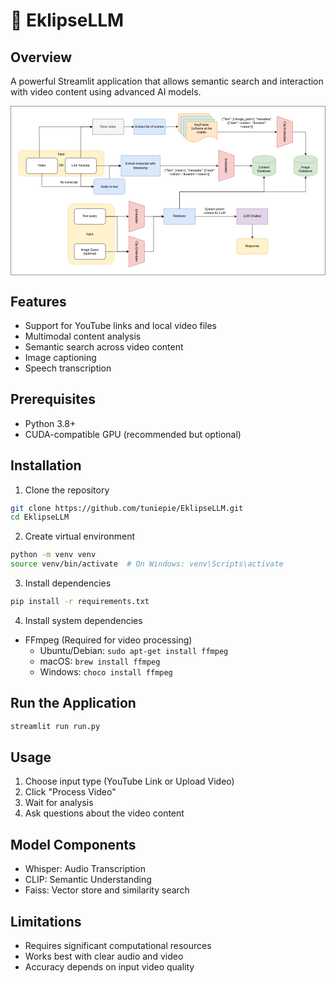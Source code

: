 # 🎥 EklipseLLM

## Overview
A powerful Streamlit application that allows semantic search and interaction with video content using advanced AI models.

<svg xmlns="http://www.w3.org/2000/svg" xmlns:xlink="http://www.w3.org/1999/xlink" version="1.1" width="1212px" viewBox="-0.5 -0.5 1212 652" content="&lt;mxfile host=&quot;Electron&quot; agent=&quot;Mozilla/5.0 (Windows NT 10.0; Win64; x64) AppleWebKit/537.36 (KHTML, like Gecko) draw.io/25.0.2 Chrome/128.0.6613.186 Electron/32.2.5 Safari/537.36&quot; version=&quot;25.0.2&quot;&gt;&#10;  &lt;diagram name=&quot;Page-1&quot; id=&quot;sJGZfz5PvlMLc6OTR5Db&quot;&gt;&#10;    &lt;mxGraphModel dx=&quot;2600&quot; dy=&quot;1035&quot; grid=&quot;1&quot; gridSize=&quot;10&quot; guides=&quot;1&quot; tooltips=&quot;1&quot; connect=&quot;1&quot; arrows=&quot;1&quot; fold=&quot;1&quot; page=&quot;1&quot; pageScale=&quot;1&quot; pageWidth=&quot;850&quot; pageHeight=&quot;1100&quot; math=&quot;0&quot; shadow=&quot;0&quot;&gt;&#10;      &lt;root&gt;&#10;        &lt;mxCell id=&quot;0&quot; /&gt;&#10;        &lt;mxCell id=&quot;1&quot; parent=&quot;0&quot; /&gt;&#10;        &lt;mxCell id=&quot;tZOExbTdbxJUncjFtStr-73&quot; value=&quot;&quot; style=&quot;rounded=0;whiteSpace=wrap;html=1;&quot; vertex=&quot;1&quot; parent=&quot;1&quot;&gt;&#10;          &lt;mxGeometry x=&quot;-100&quot; y=&quot;70&quot; width=&quot;1210&quot; height=&quot;650&quot; as=&quot;geometry&quot; /&gt;&#10;        &lt;/mxCell&gt;&#10;        &lt;mxCell id=&quot;tZOExbTdbxJUncjFtStr-66&quot; value=&quot;&quot; style=&quot;rounded=1;whiteSpace=wrap;html=1;dashed=1;fillColor=#fff2cc;strokeColor=#d6b656;&quot; vertex=&quot;1&quot; parent=&quot;1&quot;&gt;&#10;          &lt;mxGeometry x=&quot;120&quot; y=&quot;445&quot; width=&quot;180&quot; height=&quot;235&quot; as=&quot;geometry&quot; /&gt;&#10;        &lt;/mxCell&gt;&#10;        &lt;mxCell id=&quot;tZOExbTdbxJUncjFtStr-67&quot; value=&quot;Input&quot; style=&quot;text;html=1;align=center;verticalAlign=middle;whiteSpace=wrap;rounded=0;&quot; vertex=&quot;1&quot; parent=&quot;1&quot;&gt;&#10;          &lt;mxGeometry x=&quot;175&quot; y=&quot;547.5&quot; width=&quot;60&quot; height=&quot;30&quot; as=&quot;geometry&quot; /&gt;&#10;        &lt;/mxCell&gt;&#10;        &lt;mxCell id=&quot;tZOExbTdbxJUncjFtStr-62&quot; value=&quot;&quot; style=&quot;rounded=1;whiteSpace=wrap;html=1;dashed=1;fillColor=#fff2cc;strokeColor=#d6b656;&quot; vertex=&quot;1&quot; parent=&quot;1&quot;&gt;&#10;          &lt;mxGeometry x=&quot;-70&quot; y=&quot;240&quot; width=&quot;330&quot; height=&quot;100&quot; as=&quot;geometry&quot; /&gt;&#10;        &lt;/mxCell&gt;&#10;        &lt;mxCell id=&quot;tZOExbTdbxJUncjFtStr-4&quot; value=&quot;Link Youtube&quot; style=&quot;rounded=1;whiteSpace=wrap;html=1;&quot; vertex=&quot;1&quot; parent=&quot;1&quot;&gt;&#10;          &lt;mxGeometry x=&quot;110&quot; y=&quot;270&quot; width=&quot;120&quot; height=&quot;60&quot; as=&quot;geometry&quot; /&gt;&#10;        &lt;/mxCell&gt;&#10;        &lt;mxCell id=&quot;tZOExbTdbxJUncjFtStr-5&quot; value=&quot;Video&quot; style=&quot;rounded=1;whiteSpace=wrap;html=1;&quot; vertex=&quot;1&quot; parent=&quot;1&quot;&gt;&#10;          &lt;mxGeometry x=&quot;-40&quot; y=&quot;270&quot; width=&quot;120&quot; height=&quot;60&quot; as=&quot;geometry&quot; /&gt;&#10;        &lt;/mxCell&gt;&#10;        &lt;mxCell id=&quot;tZOExbTdbxJUncjFtStr-7&quot; value=&quot;Extract transcript with timestamp&quot; style=&quot;rounded=0;whiteSpace=wrap;html=1;fillColor=#dae8fc;strokeColor=#6c8ebf;&quot; vertex=&quot;1&quot; parent=&quot;1&quot;&gt;&#10;          &lt;mxGeometry x=&quot;325&quot; y=&quot;260&quot; width=&quot;150&quot; height=&quot;80&quot; as=&quot;geometry&quot; /&gt;&#10;        &lt;/mxCell&gt;&#10;        &lt;mxCell id=&quot;tZOExbTdbxJUncjFtStr-8&quot; value=&quot;Store video&quot; style=&quot;rounded=0;whiteSpace=wrap;html=1;fillColor=#f5f5f5;fontColor=#333333;strokeColor=#666666;&quot; vertex=&quot;1&quot; parent=&quot;1&quot;&gt;&#10;          &lt;mxGeometry x=&quot;215&quot; y=&quot;120&quot; width=&quot;120&quot; height=&quot;60&quot; as=&quot;geometry&quot; /&gt;&#10;        &lt;/mxCell&gt;&#10;        &lt;mxCell id=&quot;tZOExbTdbxJUncjFtStr-9&quot; value=&quot;Extract list of scenes&quot; style=&quot;rounded=0;whiteSpace=wrap;html=1;fillColor=#dae8fc;strokeColor=#6c8ebf;&quot; vertex=&quot;1&quot; parent=&quot;1&quot;&gt;&#10;          &lt;mxGeometry x=&quot;375&quot; y=&quot;120&quot; width=&quot;120&quot; height=&quot;60&quot; as=&quot;geometry&quot; /&gt;&#10;        &lt;/mxCell&gt;&#10;        &lt;mxCell id=&quot;tZOExbTdbxJUncjFtStr-15&quot; value=&quot;&quot; style=&quot;group&quot; vertex=&quot;1&quot; connectable=&quot;0&quot; parent=&quot;1&quot;&gt;&#10;          &lt;mxGeometry x=&quot;545&quot; y=&quot;100&quot; width=&quot;150&quot; height=&quot;110&quot; as=&quot;geometry&quot; /&gt;&#10;        &lt;/mxCell&gt;&#10;        &lt;mxCell id=&quot;tZOExbTdbxJUncjFtStr-11&quot; value=&quot;&quot; style=&quot;shape=document;whiteSpace=wrap;html=1;boundedLbl=1;fillColor=#ffe6cc;strokeColor=#d79b00;&quot; vertex=&quot;1&quot; parent=&quot;tZOExbTdbxJUncjFtStr-15&quot;&gt;&#10;          &lt;mxGeometry width=&quot;120&quot; height=&quot;80&quot; as=&quot;geometry&quot; /&gt;&#10;        &lt;/mxCell&gt;&#10;        &lt;mxCell id=&quot;tZOExbTdbxJUncjFtStr-12&quot; value=&quot;&quot; style=&quot;shape=document;whiteSpace=wrap;html=1;boundedLbl=1;fillColor=#dae8fc;strokeColor=#6c8ebf;&quot; vertex=&quot;1&quot; parent=&quot;tZOExbTdbxJUncjFtStr-15&quot;&gt;&#10;          &lt;mxGeometry x=&quot;10&quot; y=&quot;10&quot; width=&quot;120&quot; height=&quot;80&quot; as=&quot;geometry&quot; /&gt;&#10;        &lt;/mxCell&gt;&#10;        &lt;mxCell id=&quot;tZOExbTdbxJUncjFtStr-13&quot; value=&quot;&quot; style=&quot;shape=document;whiteSpace=wrap;html=1;boundedLbl=1;fillColor=#d5e8d4;strokeColor=#82b366;&quot; vertex=&quot;1&quot; parent=&quot;tZOExbTdbxJUncjFtStr-15&quot;&gt;&#10;          &lt;mxGeometry x=&quot;20&quot; y=&quot;20&quot; width=&quot;120&quot; height=&quot;80&quot; as=&quot;geometry&quot; /&gt;&#10;        &lt;/mxCell&gt;&#10;        &lt;mxCell id=&quot;tZOExbTdbxJUncjFtStr-14&quot; value=&quot;KeyFrame&amp;lt;br&amp;gt;1s/frame at the middle&quot; style=&quot;shape=document;whiteSpace=wrap;html=1;boundedLbl=1;fillColor=#ffe6cc;strokeColor=#d79b00;&quot; vertex=&quot;1&quot; parent=&quot;tZOExbTdbxJUncjFtStr-15&quot;&gt;&#10;          &lt;mxGeometry x=&quot;30&quot; y=&quot;30&quot; width=&quot;120&quot; height=&quot;80&quot; as=&quot;geometry&quot; /&gt;&#10;        &lt;/mxCell&gt;&#10;        &lt;mxCell id=&quot;tZOExbTdbxJUncjFtStr-16&quot; value=&quot;Text query&quot; style=&quot;rounded=1;whiteSpace=wrap;html=1;&quot; vertex=&quot;1&quot; parent=&quot;1&quot;&gt;&#10;          &lt;mxGeometry x=&quot;145&quot; y=&quot;465&quot; width=&quot;120&quot; height=&quot;60&quot; as=&quot;geometry&quot; /&gt;&#10;        &lt;/mxCell&gt;&#10;        &lt;mxCell id=&quot;tZOExbTdbxJUncjFtStr-17&quot; value=&quot;Image Query&amp;lt;br&amp;gt;(optional)&quot; style=&quot;rounded=1;whiteSpace=wrap;html=1;&quot; vertex=&quot;1&quot; parent=&quot;1&quot;&gt;&#10;          &lt;mxGeometry x=&quot;145&quot; y=&quot;600&quot; width=&quot;120&quot; height=&quot;60&quot; as=&quot;geometry&quot; /&gt;&#10;        &lt;/mxCell&gt;&#10;        &lt;mxCell id=&quot;tZOExbTdbxJUncjFtStr-20&quot; value=&quot;&quot; style=&quot;endArrow=classic;html=1;rounded=0;exitX=0.5;exitY=0;exitDx=0;exitDy=0;entryX=0;entryY=0.5;entryDx=0;entryDy=0;&quot; edge=&quot;1&quot; parent=&quot;1&quot; source=&quot;tZOExbTdbxJUncjFtStr-4&quot; target=&quot;tZOExbTdbxJUncjFtStr-8&quot;&gt;&#10;          &lt;mxGeometry width=&quot;50&quot; height=&quot;50&quot; relative=&quot;1&quot; as=&quot;geometry&quot;&gt;&#10;            &lt;mxPoint x=&quot;220&quot; y=&quot;170&quot; as=&quot;sourcePoint&quot; /&gt;&#10;            &lt;mxPoint x=&quot;270&quot; y=&quot;120&quot; as=&quot;targetPoint&quot; /&gt;&#10;            &lt;Array as=&quot;points&quot;&gt;&#10;              &lt;mxPoint x=&quot;170&quot; y=&quot;150&quot; /&gt;&#10;            &lt;/Array&gt;&#10;          &lt;/mxGeometry&gt;&#10;        &lt;/mxCell&gt;&#10;        &lt;mxCell id=&quot;tZOExbTdbxJUncjFtStr-21&quot; value=&quot;&quot; style=&quot;endArrow=classic;html=1;rounded=0;exitX=1;exitY=0.5;exitDx=0;exitDy=0;entryX=0;entryY=0.5;entryDx=0;entryDy=0;&quot; edge=&quot;1&quot; parent=&quot;1&quot; source=&quot;tZOExbTdbxJUncjFtStr-4&quot; target=&quot;tZOExbTdbxJUncjFtStr-7&quot;&gt;&#10;          &lt;mxGeometry width=&quot;50&quot; height=&quot;50&quot; relative=&quot;1&quot; as=&quot;geometry&quot;&gt;&#10;            &lt;mxPoint x=&quot;500&quot; y=&quot;400&quot; as=&quot;sourcePoint&quot; /&gt;&#10;            &lt;mxPoint x=&quot;550&quot; y=&quot;350&quot; as=&quot;targetPoint&quot; /&gt;&#10;          &lt;/mxGeometry&gt;&#10;        &lt;/mxCell&gt;&#10;        &lt;mxCell id=&quot;tZOExbTdbxJUncjFtStr-22&quot; value=&quot;&quot; style=&quot;endArrow=classic;html=1;rounded=0;exitX=1;exitY=0.5;exitDx=0;exitDy=0;entryX=0;entryY=0.5;entryDx=0;entryDy=0;&quot; edge=&quot;1&quot; parent=&quot;1&quot; source=&quot;tZOExbTdbxJUncjFtStr-8&quot; target=&quot;tZOExbTdbxJUncjFtStr-9&quot;&gt;&#10;          &lt;mxGeometry width=&quot;50&quot; height=&quot;50&quot; relative=&quot;1&quot; as=&quot;geometry&quot;&gt;&#10;            &lt;mxPoint x=&quot;550&quot; y=&quot;300&quot; as=&quot;sourcePoint&quot; /&gt;&#10;            &lt;mxPoint x=&quot;600&quot; y=&quot;250&quot; as=&quot;targetPoint&quot; /&gt;&#10;          &lt;/mxGeometry&gt;&#10;        &lt;/mxCell&gt;&#10;        &lt;mxCell id=&quot;tZOExbTdbxJUncjFtStr-23&quot; value=&quot;&quot; style=&quot;endArrow=classic;html=1;rounded=0;exitX=1;exitY=0.5;exitDx=0;exitDy=0;entryX=0;entryY=0.615;entryDx=0;entryDy=0;entryPerimeter=0;&quot; edge=&quot;1&quot; parent=&quot;1&quot; source=&quot;tZOExbTdbxJUncjFtStr-9&quot; target=&quot;tZOExbTdbxJUncjFtStr-11&quot;&gt;&#10;          &lt;mxGeometry width=&quot;50&quot; height=&quot;50&quot; relative=&quot;1&quot; as=&quot;geometry&quot;&gt;&#10;            &lt;mxPoint x=&quot;470&quot; y=&quot;190&quot; as=&quot;sourcePoint&quot; /&gt;&#10;            &lt;mxPoint x=&quot;560&quot; y=&quot;190&quot; as=&quot;targetPoint&quot; /&gt;&#10;          &lt;/mxGeometry&gt;&#10;        &lt;/mxCell&gt;&#10;        &lt;mxCell id=&quot;tZOExbTdbxJUncjFtStr-46&quot; value=&quot;&quot; style=&quot;edgeStyle=orthogonalEdgeStyle;rounded=0;orthogonalLoop=1;jettySize=auto;html=1;&quot; edge=&quot;1&quot; parent=&quot;1&quot; source=&quot;tZOExbTdbxJUncjFtStr-24&quot; target=&quot;tZOExbTdbxJUncjFtStr-45&quot;&gt;&#10;          &lt;mxGeometry relative=&quot;1&quot; as=&quot;geometry&quot; /&gt;&#10;        &lt;/mxCell&gt;&#10;        &lt;mxCell id=&quot;tZOExbTdbxJUncjFtStr-24&quot; value=&quot;LLM Chatbot&quot; style=&quot;rounded=0;whiteSpace=wrap;html=1;fillColor=#e1d5e7;strokeColor=#9673a6;&quot; vertex=&quot;1&quot; parent=&quot;1&quot;&gt;&#10;          &lt;mxGeometry x=&quot;770&quot; y=&quot;465&quot; width=&quot;120&quot; height=&quot;60&quot; as=&quot;geometry&quot; /&gt;&#10;        &lt;/mxCell&gt;&#10;        &lt;mxCell id=&quot;tZOExbTdbxJUncjFtStr-26&quot; value=&quot;Context&amp;lt;br&amp;gt;Database&quot; style=&quot;shape=cylinder3;whiteSpace=wrap;html=1;boundedLbl=1;backgroundOutline=1;size=15;fillColor=#d5e8d4;strokeColor=#82b366;&quot; vertex=&quot;1&quot; parent=&quot;1&quot;&gt;&#10;          &lt;mxGeometry x=&quot;830&quot; y=&quot;260&quot; width=&quot;90&quot; height=&quot;80&quot; as=&quot;geometry&quot; /&gt;&#10;        &lt;/mxCell&gt;&#10;        &lt;mxCell id=&quot;tZOExbTdbxJUncjFtStr-27&quot; value=&quot;Embedder&quot; style=&quot;shape=trapezoid;perimeter=trapezoidPerimeter;whiteSpace=wrap;html=1;fixedSize=1;rotation=90;fillColor=#f8cecc;strokeColor=#b85450;&quot; vertex=&quot;1&quot; parent=&quot;1&quot;&gt;&#10;          &lt;mxGeometry x=&quot;670&quot; y=&quot;270&quot; width=&quot;120&quot; height=&quot;60&quot; as=&quot;geometry&quot; /&gt;&#10;        &lt;/mxCell&gt;&#10;        &lt;mxCell id=&quot;tZOExbTdbxJUncjFtStr-28&quot; value=&quot;&quot; style=&quot;endArrow=classic;html=1;rounded=0;exitX=0.425;exitY=-0.027;exitDx=0;exitDy=0;exitPerimeter=0;entryX=0;entryY=0.5;entryDx=0;entryDy=0;&quot; edge=&quot;1&quot; parent=&quot;1&quot; source=&quot;tZOExbTdbxJUncjFtStr-5&quot; target=&quot;tZOExbTdbxJUncjFtStr-8&quot;&gt;&#10;          &lt;mxGeometry width=&quot;50&quot; height=&quot;50&quot; relative=&quot;1&quot; as=&quot;geometry&quot;&gt;&#10;            &lt;mxPoint x=&quot;30&quot; y=&quot;250&quot; as=&quot;sourcePoint&quot; /&gt;&#10;            &lt;mxPoint x=&quot;70&quot; y=&quot;160&quot; as=&quot;targetPoint&quot; /&gt;&#10;            &lt;Array as=&quot;points&quot;&gt;&#10;              &lt;mxPoint x=&quot;10&quot; y=&quot;150&quot; /&gt;&#10;            &lt;/Array&gt;&#10;          &lt;/mxGeometry&gt;&#10;        &lt;/mxCell&gt;&#10;        &lt;mxCell id=&quot;tZOExbTdbxJUncjFtStr-29&quot; value=&quot;Audio to text&quot; style=&quot;rounded=1;whiteSpace=wrap;html=1;fillColor=#dae8fc;strokeColor=#6c8ebf;&quot; vertex=&quot;1&quot; parent=&quot;1&quot;&gt;&#10;          &lt;mxGeometry x=&quot;220&quot; y=&quot;350&quot; width=&quot;120&quot; height=&quot;60&quot; as=&quot;geometry&quot; /&gt;&#10;        &lt;/mxCell&gt;&#10;        &lt;mxCell id=&quot;tZOExbTdbxJUncjFtStr-30&quot; value=&quot;&quot; style=&quot;endArrow=classic;html=1;rounded=0;exitX=0.5;exitY=1;exitDx=0;exitDy=0;entryX=0;entryY=0.5;entryDx=0;entryDy=0;&quot; edge=&quot;1&quot; parent=&quot;1&quot; source=&quot;tZOExbTdbxJUncjFtStr-5&quot; target=&quot;tZOExbTdbxJUncjFtStr-29&quot;&gt;&#10;          &lt;mxGeometry width=&quot;50&quot; height=&quot;50&quot; relative=&quot;1&quot; as=&quot;geometry&quot;&gt;&#10;            &lt;mxPoint x=&quot;320&quot; y=&quot;390&quot; as=&quot;sourcePoint&quot; /&gt;&#10;            &lt;mxPoint x=&quot;370&quot; y=&quot;340&quot; as=&quot;targetPoint&quot; /&gt;&#10;            &lt;Array as=&quot;points&quot;&gt;&#10;              &lt;mxPoint x=&quot;20&quot; y=&quot;380&quot; /&gt;&#10;            &lt;/Array&gt;&#10;          &lt;/mxGeometry&gt;&#10;        &lt;/mxCell&gt;&#10;        &lt;mxCell id=&quot;tZOExbTdbxJUncjFtStr-32&quot; value=&quot;&quot; style=&quot;endArrow=classic;html=1;rounded=0;exitX=1;exitY=0.5;exitDx=0;exitDy=0;entryX=0.5;entryY=1;entryDx=0;entryDy=0;&quot; edge=&quot;1&quot; parent=&quot;1&quot; source=&quot;tZOExbTdbxJUncjFtStr-7&quot; target=&quot;tZOExbTdbxJUncjFtStr-27&quot;&gt;&#10;          &lt;mxGeometry width=&quot;50&quot; height=&quot;50&quot; relative=&quot;1&quot; as=&quot;geometry&quot;&gt;&#10;            &lt;mxPoint x=&quot;470&quot; y=&quot;190&quot; as=&quot;sourcePoint&quot; /&gt;&#10;            &lt;mxPoint x=&quot;560&quot; y=&quot;190&quot; as=&quot;targetPoint&quot; /&gt;&#10;          &lt;/mxGeometry&gt;&#10;        &lt;/mxCell&gt;&#10;        &lt;mxCell id=&quot;tZOExbTdbxJUncjFtStr-33&quot; value=&quot;{&amp;quot;Text&amp;quot;: [&amp;amp;lt;text&amp;amp;gt;], &amp;quot;metadata&amp;quot;: [{&amp;quot;start&amp;quot;: &amp;amp;lt;value&amp;amp;gt;, &amp;quot;duration&amp;quot;:&amp;amp;lt;value&amp;amp;gt;}]&amp;amp;nbsp;&quot; style=&quot;text;html=1;align=center;verticalAlign=middle;whiteSpace=wrap;rounded=0;&quot; vertex=&quot;1&quot; parent=&quot;1&quot;&gt;&#10;          &lt;mxGeometry x=&quot;490&quot; y=&quot;310&quot; width=&quot;200&quot; height=&quot;30&quot; as=&quot;geometry&quot; /&gt;&#10;        &lt;/mxCell&gt;&#10;        &lt;mxCell id=&quot;tZOExbTdbxJUncjFtStr-34&quot; value=&quot;&quot; style=&quot;endArrow=classic;html=1;rounded=0;exitX=0.5;exitY=0;exitDx=0;exitDy=0;entryX=0;entryY=0.5;entryDx=0;entryDy=0;entryPerimeter=0;&quot; edge=&quot;1&quot; parent=&quot;1&quot; source=&quot;tZOExbTdbxJUncjFtStr-27&quot; target=&quot;tZOExbTdbxJUncjFtStr-26&quot;&gt;&#10;          &lt;mxGeometry width=&quot;50&quot; height=&quot;50&quot; relative=&quot;1&quot; as=&quot;geometry&quot;&gt;&#10;            &lt;mxPoint x=&quot;485&quot; y=&quot;310&quot; as=&quot;sourcePoint&quot; /&gt;&#10;            &lt;mxPoint x=&quot;710&quot; y=&quot;310&quot; as=&quot;targetPoint&quot; /&gt;&#10;          &lt;/mxGeometry&gt;&#10;        &lt;/mxCell&gt;&#10;        &lt;mxCell id=&quot;tZOExbTdbxJUncjFtStr-37&quot; value=&quot;Embedder&quot; style=&quot;shape=trapezoid;perimeter=trapezoidPerimeter;whiteSpace=wrap;html=1;fixedSize=1;rotation=90;fillColor=#f8cecc;strokeColor=#b85450;&quot; vertex=&quot;1&quot; parent=&quot;1&quot;&gt;&#10;          &lt;mxGeometry x=&quot;325&quot; y=&quot;465&quot; width=&quot;120&quot; height=&quot;60&quot; as=&quot;geometry&quot; /&gt;&#10;        &lt;/mxCell&gt;&#10;        &lt;mxCell id=&quot;tZOExbTdbxJUncjFtStr-38&quot; value=&quot;&quot; style=&quot;endArrow=classic;html=1;rounded=0;exitX=1;exitY=0.5;exitDx=0;exitDy=0;entryX=0.5;entryY=1;entryDx=0;entryDy=0;&quot; edge=&quot;1&quot; parent=&quot;1&quot; source=&quot;tZOExbTdbxJUncjFtStr-16&quot; target=&quot;tZOExbTdbxJUncjFtStr-37&quot;&gt;&#10;          &lt;mxGeometry width=&quot;50&quot; height=&quot;50&quot; relative=&quot;1&quot; as=&quot;geometry&quot;&gt;&#10;            &lt;mxPoint x=&quot;895&quot; y=&quot;305&quot; as=&quot;sourcePoint&quot; /&gt;&#10;            &lt;mxPoint x=&quot;965&quot; y=&quot;305&quot; as=&quot;targetPoint&quot; /&gt;&#10;          &lt;/mxGeometry&gt;&#10;        &lt;/mxCell&gt;&#10;        &lt;mxCell id=&quot;tZOExbTdbxJUncjFtStr-40&quot; value=&quot;Retriever&quot; style=&quot;rounded=0;whiteSpace=wrap;html=1;fillColor=#dae8fc;strokeColor=#6c8ebf;&quot; vertex=&quot;1&quot; parent=&quot;1&quot;&gt;&#10;          &lt;mxGeometry x=&quot;490&quot; y=&quot;465&quot; width=&quot;120&quot; height=&quot;60&quot; as=&quot;geometry&quot; /&gt;&#10;        &lt;/mxCell&gt;&#10;        &lt;mxCell id=&quot;tZOExbTdbxJUncjFtStr-42&quot; value=&quot;&quot; style=&quot;endArrow=classic;html=1;rounded=0;exitX=0.5;exitY=0;exitDx=0;exitDy=0;entryX=0;entryY=0.5;entryDx=0;entryDy=0;&quot; edge=&quot;1&quot; parent=&quot;1&quot; source=&quot;tZOExbTdbxJUncjFtStr-37&quot; target=&quot;tZOExbTdbxJUncjFtStr-40&quot;&gt;&#10;          &lt;mxGeometry width=&quot;50&quot; height=&quot;50&quot; relative=&quot;1&quot; as=&quot;geometry&quot;&gt;&#10;            &lt;mxPoint x=&quot;525&quot; y=&quot;485&quot; as=&quot;sourcePoint&quot; /&gt;&#10;            &lt;mxPoint x=&quot;575&quot; y=&quot;435&quot; as=&quot;targetPoint&quot; /&gt;&#10;          &lt;/mxGeometry&gt;&#10;        &lt;/mxCell&gt;&#10;        &lt;mxCell id=&quot;tZOExbTdbxJUncjFtStr-43&quot; value=&quot;&quot; style=&quot;endArrow=classic;html=1;rounded=0;exitX=1;exitY=0.5;exitDx=0;exitDy=0;&quot; edge=&quot;1&quot; parent=&quot;1&quot; source=&quot;tZOExbTdbxJUncjFtStr-40&quot; target=&quot;tZOExbTdbxJUncjFtStr-24&quot;&gt;&#10;          &lt;mxGeometry width=&quot;50&quot; height=&quot;50&quot; relative=&quot;1&quot; as=&quot;geometry&quot;&gt;&#10;            &lt;mxPoint x=&quot;525&quot; y=&quot;485&quot; as=&quot;sourcePoint&quot; /&gt;&#10;            &lt;mxPoint x=&quot;575&quot; y=&quot;435&quot; as=&quot;targetPoint&quot; /&gt;&#10;          &lt;/mxGeometry&gt;&#10;        &lt;/mxCell&gt;&#10;        &lt;mxCell id=&quot;tZOExbTdbxJUncjFtStr-44&quot; value=&quot;&quot; style=&quot;endArrow=classic;html=1;rounded=0;exitX=0.5;exitY=0;exitDx=0;exitDy=0;entryX=0;entryY=0.5;entryDx=0;entryDy=0;&quot; edge=&quot;1&quot; parent=&quot;1&quot; source=&quot;tZOExbTdbxJUncjFtStr-29&quot; target=&quot;tZOExbTdbxJUncjFtStr-7&quot;&gt;&#10;          &lt;mxGeometry width=&quot;50&quot; height=&quot;50&quot; relative=&quot;1&quot; as=&quot;geometry&quot;&gt;&#10;            &lt;mxPoint x=&quot;350&quot; y=&quot;360&quot; as=&quot;sourcePoint&quot; /&gt;&#10;            &lt;mxPoint x=&quot;400&quot; y=&quot;310&quot; as=&quot;targetPoint&quot; /&gt;&#10;            &lt;Array as=&quot;points&quot;&gt;&#10;              &lt;mxPoint x=&quot;280&quot; y=&quot;300&quot; /&gt;&#10;            &lt;/Array&gt;&#10;          &lt;/mxGeometry&gt;&#10;        &lt;/mxCell&gt;&#10;        &lt;mxCell id=&quot;tZOExbTdbxJUncjFtStr-45&quot; value=&quot;Response&quot; style=&quot;rounded=1;whiteSpace=wrap;html=1;fillColor=#fff2cc;strokeColor=#d6b656;&quot; vertex=&quot;1&quot; parent=&quot;1&quot;&gt;&#10;          &lt;mxGeometry x=&quot;770&quot; y=&quot;580&quot; width=&quot;120&quot; height=&quot;60&quot; as=&quot;geometry&quot; /&gt;&#10;        &lt;/mxCell&gt;&#10;        &lt;mxCell id=&quot;tZOExbTdbxJUncjFtStr-47&quot; value=&quot;&quot; style=&quot;endArrow=classic;html=1;rounded=0;entryX=0.5;entryY=1;entryDx=0;entryDy=0;entryPerimeter=0;exitX=0.5;exitY=0;exitDx=0;exitDy=0;&quot; edge=&quot;1&quot; parent=&quot;1&quot; source=&quot;tZOExbTdbxJUncjFtStr-40&quot; target=&quot;tZOExbTdbxJUncjFtStr-26&quot;&gt;&#10;          &lt;mxGeometry width=&quot;50&quot; height=&quot;50&quot; relative=&quot;1&quot; as=&quot;geometry&quot;&gt;&#10;            &lt;mxPoint x=&quot;830&quot; y=&quot;400&quot; as=&quot;sourcePoint&quot; /&gt;&#10;            &lt;mxPoint x=&quot;630&quot; y=&quot;430&quot; as=&quot;targetPoint&quot; /&gt;&#10;            &lt;Array as=&quot;points&quot;&gt;&#10;              &lt;mxPoint x=&quot;550&quot; y=&quot;400&quot; /&gt;&#10;              &lt;mxPoint x=&quot;875&quot; y=&quot;400&quot; /&gt;&#10;            &lt;/Array&gt;&#10;          &lt;/mxGeometry&gt;&#10;        &lt;/mxCell&gt;&#10;        &lt;mxCell id=&quot;tZOExbTdbxJUncjFtStr-49&quot; value=&quot;Clip Embedder&quot; style=&quot;shape=trapezoid;perimeter=trapezoidPerimeter;whiteSpace=wrap;html=1;fixedSize=1;rotation=90;fillColor=#f8cecc;strokeColor=#b85450;&quot; vertex=&quot;1&quot; parent=&quot;1&quot;&gt;&#10;          &lt;mxGeometry x=&quot;895&quot; y=&quot;140&quot; width=&quot;120&quot; height=&quot;60&quot; as=&quot;geometry&quot; /&gt;&#10;        &lt;/mxCell&gt;&#10;        &lt;mxCell id=&quot;tZOExbTdbxJUncjFtStr-50&quot; value=&quot;&quot; style=&quot;endArrow=classic;html=1;rounded=0;exitX=1;exitY=0.5;exitDx=0;exitDy=0;entryX=0.5;entryY=1;entryDx=0;entryDy=0;&quot; edge=&quot;1&quot; parent=&quot;1&quot; source=&quot;tZOExbTdbxJUncjFtStr-14&quot; target=&quot;tZOExbTdbxJUncjFtStr-49&quot;&gt;&#10;          &lt;mxGeometry width=&quot;50&quot; height=&quot;50&quot; relative=&quot;1&quot; as=&quot;geometry&quot;&gt;&#10;            &lt;mxPoint x=&quot;390&quot; y=&quot;400&quot; as=&quot;sourcePoint&quot; /&gt;&#10;            &lt;mxPoint x=&quot;440&quot; y=&quot;350&quot; as=&quot;targetPoint&quot; /&gt;&#10;          &lt;/mxGeometry&gt;&#10;        &lt;/mxCell&gt;&#10;        &lt;mxCell id=&quot;tZOExbTdbxJUncjFtStr-51&quot; value=&quot;Image&amp;lt;br&amp;gt;Database&quot; style=&quot;shape=cylinder3;whiteSpace=wrap;html=1;boundedLbl=1;backgroundOutline=1;size=15;fillColor=#d5e8d4;strokeColor=#82b366;&quot; vertex=&quot;1&quot; parent=&quot;1&quot;&gt;&#10;          &lt;mxGeometry x=&quot;990&quot; y=&quot;260&quot; width=&quot;90&quot; height=&quot;80&quot; as=&quot;geometry&quot; /&gt;&#10;        &lt;/mxCell&gt;&#10;        &lt;mxCell id=&quot;tZOExbTdbxJUncjFtStr-52&quot; value=&quot;{&amp;quot;Text&amp;quot;: [&amp;amp;lt;image_path&amp;amp;gt;], &amp;quot;metadata&amp;quot;: [{&amp;quot;start&amp;quot;: &amp;amp;lt;value&amp;amp;gt;, &amp;quot;duration&amp;quot;:&amp;amp;lt;value&amp;amp;gt;}]&amp;amp;nbsp;&quot; style=&quot;text;html=1;align=center;verticalAlign=middle;whiteSpace=wrap;rounded=0;&quot; vertex=&quot;1&quot; parent=&quot;1&quot;&gt;&#10;          &lt;mxGeometry x=&quot;710&quot; y=&quot;120&quot; width=&quot;200&quot; height=&quot;30&quot; as=&quot;geometry&quot; /&gt;&#10;        &lt;/mxCell&gt;&#10;        &lt;mxCell id=&quot;tZOExbTdbxJUncjFtStr-53&quot; value=&quot;&quot; style=&quot;endArrow=classic;html=1;rounded=0;exitX=0.5;exitY=0;exitDx=0;exitDy=0;entryX=0.5;entryY=0;entryDx=0;entryDy=0;entryPerimeter=0;&quot; edge=&quot;1&quot; parent=&quot;1&quot; source=&quot;tZOExbTdbxJUncjFtStr-49&quot; target=&quot;tZOExbTdbxJUncjFtStr-51&quot;&gt;&#10;          &lt;mxGeometry width=&quot;50&quot; height=&quot;50&quot; relative=&quot;1&quot; as=&quot;geometry&quot;&gt;&#10;            &lt;mxPoint x=&quot;705&quot; y=&quot;180&quot; as=&quot;sourcePoint&quot; /&gt;&#10;            &lt;mxPoint x=&quot;935&quot; y=&quot;180&quot; as=&quot;targetPoint&quot; /&gt;&#10;            &lt;Array as=&quot;points&quot;&gt;&#10;              &lt;mxPoint x=&quot;1035&quot; y=&quot;170&quot; /&gt;&#10;            &lt;/Array&gt;&#10;          &lt;/mxGeometry&gt;&#10;        &lt;/mxCell&gt;&#10;        &lt;mxCell id=&quot;tZOExbTdbxJUncjFtStr-55&quot; value=&quot;&quot; style=&quot;endArrow=classic;html=1;rounded=0;entryX=0.5;entryY=1;entryDx=0;entryDy=0;exitX=1;exitY=0.5;exitDx=0;exitDy=0;&quot; edge=&quot;1&quot; parent=&quot;1&quot; source=&quot;tZOExbTdbxJUncjFtStr-17&quot;&gt;&#10;          &lt;mxGeometry width=&quot;50&quot; height=&quot;50&quot; relative=&quot;1&quot; as=&quot;geometry&quot;&gt;&#10;            &lt;mxPoint x=&quot;-2.5000000000002274&quot; y=&quot;750&quot; as=&quot;sourcePoint&quot; /&gt;&#10;            &lt;mxPoint x=&quot;355&quot; y=&quot;630&quot; as=&quot;targetPoint&quot; /&gt;&#10;          &lt;/mxGeometry&gt;&#10;        &lt;/mxCell&gt;&#10;        &lt;mxCell id=&quot;tZOExbTdbxJUncjFtStr-56&quot; value=&quot;Clip Embedder&quot; style=&quot;shape=trapezoid;perimeter=trapezoidPerimeter;whiteSpace=wrap;html=1;fixedSize=1;rotation=90;fillColor=#f8cecc;strokeColor=#b85450;&quot; vertex=&quot;1&quot; parent=&quot;1&quot;&gt;&#10;          &lt;mxGeometry x=&quot;325&quot; y=&quot;600&quot; width=&quot;120&quot; height=&quot;60&quot; as=&quot;geometry&quot; /&gt;&#10;        &lt;/mxCell&gt;&#10;        &lt;mxCell id=&quot;tZOExbTdbxJUncjFtStr-57&quot; value=&quot;&quot; style=&quot;endArrow=classic;html=1;rounded=0;exitX=1;exitY=0.5;exitDx=0;exitDy=0;entryX=0.5;entryY=1;entryDx=0;entryDy=0;&quot; edge=&quot;1&quot; parent=&quot;1&quot; source=&quot;tZOExbTdbxJUncjFtStr-16&quot; target=&quot;tZOExbTdbxJUncjFtStr-56&quot;&gt;&#10;          &lt;mxGeometry width=&quot;50&quot; height=&quot;50&quot; relative=&quot;1&quot; as=&quot;geometry&quot;&gt;&#10;            &lt;mxPoint x=&quot;275&quot; y=&quot;505&quot; as=&quot;sourcePoint&quot; /&gt;&#10;            &lt;mxPoint x=&quot;365&quot; y=&quot;505&quot; as=&quot;targetPoint&quot; /&gt;&#10;            &lt;Array as=&quot;points&quot;&gt;&#10;              &lt;mxPoint x=&quot;310&quot; y=&quot;495&quot; /&gt;&#10;              &lt;mxPoint x=&quot;310&quot; y=&quot;630&quot; /&gt;&#10;            &lt;/Array&gt;&#10;          &lt;/mxGeometry&gt;&#10;        &lt;/mxCell&gt;&#10;        &lt;mxCell id=&quot;tZOExbTdbxJUncjFtStr-58&quot; value=&quot;&quot; style=&quot;endArrow=classic;html=1;rounded=0;exitX=0.5;exitY=0;exitDx=0;exitDy=0;entryX=0;entryY=0.5;entryDx=0;entryDy=0;&quot; edge=&quot;1&quot; parent=&quot;1&quot; source=&quot;tZOExbTdbxJUncjFtStr-56&quot; target=&quot;tZOExbTdbxJUncjFtStr-40&quot;&gt;&#10;          &lt;mxGeometry width=&quot;50&quot; height=&quot;50&quot; relative=&quot;1&quot; as=&quot;geometry&quot;&gt;&#10;            &lt;mxPoint x=&quot;425&quot; y=&quot;505&quot; as=&quot;sourcePoint&quot; /&gt;&#10;            &lt;mxPoint x=&quot;500&quot; y=&quot;505&quot; as=&quot;targetPoint&quot; /&gt;&#10;            &lt;Array as=&quot;points&quot;&gt;&#10;              &lt;mxPoint x=&quot;450&quot; y=&quot;630&quot; /&gt;&#10;              &lt;mxPoint x=&quot;450&quot; y=&quot;495&quot; /&gt;&#10;            &lt;/Array&gt;&#10;          &lt;/mxGeometry&gt;&#10;        &lt;/mxCell&gt;&#10;        &lt;mxCell id=&quot;tZOExbTdbxJUncjFtStr-59&quot; value=&quot;&quot; style=&quot;endArrow=classic;html=1;rounded=0;entryX=0.5;entryY=1;entryDx=0;entryDy=0;entryPerimeter=0;exitX=0.5;exitY=0;exitDx=0;exitDy=0;&quot; edge=&quot;1&quot; parent=&quot;1&quot; source=&quot;tZOExbTdbxJUncjFtStr-40&quot; target=&quot;tZOExbTdbxJUncjFtStr-51&quot;&gt;&#10;          &lt;mxGeometry width=&quot;50&quot; height=&quot;50&quot; relative=&quot;1&quot; as=&quot;geometry&quot;&gt;&#10;            &lt;mxPoint x=&quot;550&quot; y=&quot;460&quot; as=&quot;sourcePoint&quot; /&gt;&#10;            &lt;mxPoint x=&quot;885&quot; y=&quot;350&quot; as=&quot;targetPoint&quot; /&gt;&#10;            &lt;Array as=&quot;points&quot;&gt;&#10;              &lt;mxPoint x=&quot;550&quot; y=&quot;400&quot; /&gt;&#10;              &lt;mxPoint x=&quot;1035&quot; y=&quot;400&quot; /&gt;&#10;            &lt;/Array&gt;&#10;          &lt;/mxGeometry&gt;&#10;        &lt;/mxCell&gt;&#10;        &lt;mxCell id=&quot;tZOExbTdbxJUncjFtStr-60&quot; value=&quot;System promt context for LLM&quot; style=&quot;text;html=1;align=center;verticalAlign=middle;whiteSpace=wrap;rounded=0;&quot; vertex=&quot;1&quot; parent=&quot;1&quot;&gt;&#10;          &lt;mxGeometry x=&quot;630&quot; y=&quot;460&quot; width=&quot;110&quot; height=&quot;30&quot; as=&quot;geometry&quot; /&gt;&#10;        &lt;/mxCell&gt;&#10;        &lt;mxCell id=&quot;tZOExbTdbxJUncjFtStr-65&quot; value=&quot;Input&quot; style=&quot;text;html=1;align=center;verticalAlign=middle;whiteSpace=wrap;rounded=0;&quot; vertex=&quot;1&quot; parent=&quot;1&quot;&gt;&#10;          &lt;mxGeometry x=&quot;65&quot; y=&quot;240&quot; width=&quot;60&quot; height=&quot;30&quot; as=&quot;geometry&quot; /&gt;&#10;        &lt;/mxCell&gt;&#10;        &lt;mxCell id=&quot;tZOExbTdbxJUncjFtStr-68&quot; value=&quot;OR&quot; style=&quot;text;html=1;align=center;verticalAlign=middle;whiteSpace=wrap;rounded=0;&quot; vertex=&quot;1&quot; parent=&quot;1&quot;&gt;&#10;          &lt;mxGeometry x=&quot;65&quot; y=&quot;285&quot; width=&quot;60&quot; height=&quot;30&quot; as=&quot;geometry&quot; /&gt;&#10;        &lt;/mxCell&gt;&#10;        &lt;mxCell id=&quot;tZOExbTdbxJUncjFtStr-69&quot; value=&quot;&quot; style=&quot;endArrow=classic;html=1;rounded=0;exitX=0.5;exitY=1;exitDx=0;exitDy=0;entryX=0;entryY=0.5;entryDx=0;entryDy=0;&quot; edge=&quot;1&quot; parent=&quot;1&quot; source=&quot;tZOExbTdbxJUncjFtStr-4&quot; target=&quot;tZOExbTdbxJUncjFtStr-29&quot;&gt;&#10;          &lt;mxGeometry width=&quot;50&quot; height=&quot;50&quot; relative=&quot;1&quot; as=&quot;geometry&quot;&gt;&#10;            &lt;mxPoint x=&quot;250&quot; y=&quot;300&quot; as=&quot;sourcePoint&quot; /&gt;&#10;            &lt;mxPoint x=&quot;300&quot; y=&quot;250&quot; as=&quot;targetPoint&quot; /&gt;&#10;            &lt;Array as=&quot;points&quot;&gt;&#10;              &lt;mxPoint x=&quot;170&quot; y=&quot;380&quot; /&gt;&#10;            &lt;/Array&gt;&#10;          &lt;/mxGeometry&gt;&#10;        &lt;/mxCell&gt;&#10;        &lt;mxCell id=&quot;tZOExbTdbxJUncjFtStr-70&quot; value=&quot;No transcript&quot; style=&quot;text;html=1;align=center;verticalAlign=middle;whiteSpace=wrap;rounded=0;&quot; vertex=&quot;1&quot; parent=&quot;1&quot;&gt;&#10;          &lt;mxGeometry x=&quot;75&quot; y=&quot;350&quot; width=&quot;100&quot; height=&quot;30&quot; as=&quot;geometry&quot; /&gt;&#10;        &lt;/mxCell&gt;&#10;      &lt;/root&gt;&#10;    &lt;/mxGraphModel&gt;&#10;  &lt;/diagram&gt;&#10;&lt;/mxfile&gt;&#10;" onclick="(function(svg){var src=window.event.target||window.event.srcElement;while (src!=null&amp;&amp;src.nodeName.toLowerCase()!='a'){src=src.parentNode;}if(src==null){if(svg.wnd!=null&amp;&amp;!svg.wnd.closed){svg.wnd.focus();}else{var r=function(evt){if(evt.data=='ready'&amp;&amp;evt.source==svg.wnd){svg.wnd.postMessage(decodeURIComponent(svg.getAttribute('content')),'*');window.removeEventListener('message',r);}};window.addEventListener('message',r);svg.wnd=window.open('https://viewer.diagrams.net/?client=1&amp;page=0&amp;edit=_blank');}}})(this);" style="cursor:pointer;max-width:100%;max-height:652px;"><defs/><g><g data-cell-id="0"><g data-cell-id="1"><g data-cell-id="tZOExbTdbxJUncjFtStr-73"><g><rect x="0" y="0" width="1210" height="650" fill="rgb(255, 255, 255)" stroke="rgb(0, 0, 0)" pointer-events="all"/></g></g><g data-cell-id="tZOExbTdbxJUncjFtStr-66"><g><rect x="220" y="375" width="180" height="235" rx="27" ry="27" fill="#fff2cc" stroke="#d6b656" stroke-dasharray="3 3" pointer-events="all"/></g></g><g data-cell-id="tZOExbTdbxJUncjFtStr-67"><g><rect x="275" y="477.5" width="60" height="30" fill="none" stroke="none" pointer-events="all"/></g><g><g transform="translate(-0.5 -0.5)"><switch><foreignObject pointer-events="none" width="100%" height="100%" requiredFeatures="http://www.w3.org/TR/SVG11/feature#Extensibility" style="overflow: visible; text-align: left;"><div xmlns="http://www.w3.org/1999/xhtml" style="display: flex; align-items: unsafe center; justify-content: unsafe center; width: 58px; height: 1px; padding-top: 493px; margin-left: 276px;"><div data-drawio-colors="color: rgb(0, 0, 0); " style="box-sizing: border-box; font-size: 0px; text-align: center;"><div style="display: inline-block; font-size: 12px; font-family: Helvetica; color: rgb(0, 0, 0); line-height: 1.2; pointer-events: all; white-space: normal; overflow-wrap: normal;">Input</div></div></div></foreignObject><text x="305" y="496" fill="rgb(0, 0, 0)" font-family="&quot;Helvetica&quot;" font-size="12px" text-anchor="middle">Input</text></switch></g></g></g><g data-cell-id="tZOExbTdbxJUncjFtStr-62"><g><rect x="30" y="170" width="330" height="100" rx="15" ry="15" fill="#fff2cc" stroke="#d6b656" stroke-dasharray="3 3" pointer-events="all"/></g></g><g data-cell-id="tZOExbTdbxJUncjFtStr-4"><g><rect x="210" y="200" width="120" height="60" rx="9" ry="9" fill="rgb(255, 255, 255)" stroke="rgb(0, 0, 0)" pointer-events="all"/></g><g><g transform="translate(-0.5 -0.5)"><switch><foreignObject pointer-events="none" width="100%" height="100%" requiredFeatures="http://www.w3.org/TR/SVG11/feature#Extensibility" style="overflow: visible; text-align: left;"><div xmlns="http://www.w3.org/1999/xhtml" style="display: flex; align-items: unsafe center; justify-content: unsafe center; width: 118px; height: 1px; padding-top: 230px; margin-left: 211px;"><div data-drawio-colors="color: rgb(0, 0, 0); " style="box-sizing: border-box; font-size: 0px; text-align: center;"><div style="display: inline-block; font-size: 12px; font-family: Helvetica; color: rgb(0, 0, 0); line-height: 1.2; pointer-events: all; white-space: normal; overflow-wrap: normal;">Link Youtube</div></div></div></foreignObject><text x="270" y="234" fill="rgb(0, 0, 0)" font-family="&quot;Helvetica&quot;" font-size="12px" text-anchor="middle">Link Youtube</text></switch></g></g></g><g data-cell-id="tZOExbTdbxJUncjFtStr-5"><g><rect x="60" y="200" width="120" height="60" rx="9" ry="9" fill="rgb(255, 255, 255)" stroke="rgb(0, 0, 0)" pointer-events="all"/></g><g><g transform="translate(-0.5 -0.5)"><switch><foreignObject pointer-events="none" width="100%" height="100%" requiredFeatures="http://www.w3.org/TR/SVG11/feature#Extensibility" style="overflow: visible; text-align: left;"><div xmlns="http://www.w3.org/1999/xhtml" style="display: flex; align-items: unsafe center; justify-content: unsafe center; width: 118px; height: 1px; padding-top: 230px; margin-left: 61px;"><div data-drawio-colors="color: rgb(0, 0, 0); " style="box-sizing: border-box; font-size: 0px; text-align: center;"><div style="display: inline-block; font-size: 12px; font-family: Helvetica; color: rgb(0, 0, 0); line-height: 1.2; pointer-events: all; white-space: normal; overflow-wrap: normal;">Video</div></div></div></foreignObject><text x="120" y="234" fill="rgb(0, 0, 0)" font-family="&quot;Helvetica&quot;" font-size="12px" text-anchor="middle">Video</text></switch></g></g></g><g data-cell-id="tZOExbTdbxJUncjFtStr-7"><g><rect x="425" y="190" width="150" height="80" fill="#dae8fc" stroke="#6c8ebf" pointer-events="all"/></g><g><g transform="translate(-0.5 -0.5)"><switch><foreignObject pointer-events="none" width="100%" height="100%" requiredFeatures="http://www.w3.org/TR/SVG11/feature#Extensibility" style="overflow: visible; text-align: left;"><div xmlns="http://www.w3.org/1999/xhtml" style="display: flex; align-items: unsafe center; justify-content: unsafe center; width: 148px; height: 1px; padding-top: 230px; margin-left: 426px;"><div data-drawio-colors="color: rgb(0, 0, 0); " style="box-sizing: border-box; font-size: 0px; text-align: center;"><div style="display: inline-block; font-size: 12px; font-family: Helvetica; color: rgb(0, 0, 0); line-height: 1.2; pointer-events: all; white-space: normal; overflow-wrap: normal;">Extract transcript with timestamp</div></div></div></foreignObject><text x="500" y="234" fill="rgb(0, 0, 0)" font-family="&quot;Helvetica&quot;" font-size="12px" text-anchor="middle">Extract transcript with t...</text></switch></g></g></g><g data-cell-id="tZOExbTdbxJUncjFtStr-8"><g><rect x="315" y="50" width="120" height="60" fill="#f5f5f5" stroke="#666666" pointer-events="all"/></g><g><g transform="translate(-0.5 -0.5)"><switch><foreignObject pointer-events="none" width="100%" height="100%" requiredFeatures="http://www.w3.org/TR/SVG11/feature#Extensibility" style="overflow: visible; text-align: left;"><div xmlns="http://www.w3.org/1999/xhtml" style="display: flex; align-items: unsafe center; justify-content: unsafe center; width: 118px; height: 1px; padding-top: 80px; margin-left: 316px;"><div data-drawio-colors="color: #333333; " style="box-sizing: border-box; font-size: 0px; text-align: center;"><div style="display: inline-block; font-size: 12px; font-family: Helvetica; color: rgb(51, 51, 51); line-height: 1.2; pointer-events: all; white-space: normal; overflow-wrap: normal;">Store video</div></div></div></foreignObject><text x="375" y="84" fill="#333333" font-family="&quot;Helvetica&quot;" font-size="12px" text-anchor="middle">Store video</text></switch></g></g></g><g data-cell-id="tZOExbTdbxJUncjFtStr-9"><g><rect x="475" y="50" width="120" height="60" fill="#dae8fc" stroke="#6c8ebf" pointer-events="all"/></g><g><g transform="translate(-0.5 -0.5)"><switch><foreignObject pointer-events="none" width="100%" height="100%" requiredFeatures="http://www.w3.org/TR/SVG11/feature#Extensibility" style="overflow: visible; text-align: left;"><div xmlns="http://www.w3.org/1999/xhtml" style="display: flex; align-items: unsafe center; justify-content: unsafe center; width: 118px; height: 1px; padding-top: 80px; margin-left: 476px;"><div data-drawio-colors="color: rgb(0, 0, 0); " style="box-sizing: border-box; font-size: 0px; text-align: center;"><div style="display: inline-block; font-size: 12px; font-family: Helvetica; color: rgb(0, 0, 0); line-height: 1.2; pointer-events: all; white-space: normal; overflow-wrap: normal;">Extract list of scenes</div></div></div></foreignObject><text x="535" y="84" fill="rgb(0, 0, 0)" font-family="&quot;Helvetica&quot;" font-size="12px" text-anchor="middle">Extract list of scen...</text></switch></g></g></g><g data-cell-id="tZOExbTdbxJUncjFtStr-15"><g/><g data-cell-id="tZOExbTdbxJUncjFtStr-11"><g><path d="M 645 30 L 765 30 L 765 98 Q 735 76.4 705 98 Q 675 119.6 645 98 L 645 42 Z" fill="#ffe6cc" stroke="#d79b00" stroke-miterlimit="10" pointer-events="all"/></g></g><g data-cell-id="tZOExbTdbxJUncjFtStr-12"><g><path d="M 655 40 L 775 40 L 775 108 Q 745 86.4 715 108 Q 685 129.6 655 108 L 655 52 Z" fill="#dae8fc" stroke="#6c8ebf" stroke-miterlimit="10" pointer-events="all"/></g></g><g data-cell-id="tZOExbTdbxJUncjFtStr-13"><g><path d="M 665 50 L 785 50 L 785 118 Q 755 96.4 725 118 Q 695 139.6 665 118 L 665 62 Z" fill="#d5e8d4" stroke="#82b366" stroke-miterlimit="10" pointer-events="all"/></g></g><g data-cell-id="tZOExbTdbxJUncjFtStr-14"><g><path d="M 675 60 L 795 60 L 795 128 Q 765 106.4 735 128 Q 705 149.6 675 128 L 675 72 Z" fill="#ffe6cc" stroke="#d79b00" stroke-miterlimit="10" pointer-events="all"/></g><g><g transform="translate(-0.5 -0.5)"><switch><foreignObject pointer-events="none" width="100%" height="100%" requiredFeatures="http://www.w3.org/TR/SVG11/feature#Extensibility" style="overflow: visible; text-align: left;"><div xmlns="http://www.w3.org/1999/xhtml" style="display: flex; align-items: unsafe center; justify-content: unsafe center; width: 118px; height: 1px; padding-top: 88px; margin-left: 676px;"><div data-drawio-colors="color: rgb(0, 0, 0); " style="box-sizing: border-box; font-size: 0px; text-align: center;"><div style="display: inline-block; font-size: 12px; font-family: Helvetica; color: rgb(0, 0, 0); line-height: 1.2; pointer-events: all; white-space: normal; overflow-wrap: normal;">KeyFrame<br />1s/frame at the middle</div></div></div></foreignObject><text x="735" y="92" fill="rgb(0, 0, 0)" font-family="&quot;Helvetica&quot;" font-size="12px" text-anchor="middle">KeyFrame...</text></switch></g></g></g></g><g data-cell-id="tZOExbTdbxJUncjFtStr-16"><g><rect x="245" y="395" width="120" height="60" rx="9" ry="9" fill="rgb(255, 255, 255)" stroke="rgb(0, 0, 0)" pointer-events="all"/></g><g><g transform="translate(-0.5 -0.5)"><switch><foreignObject pointer-events="none" width="100%" height="100%" requiredFeatures="http://www.w3.org/TR/SVG11/feature#Extensibility" style="overflow: visible; text-align: left;"><div xmlns="http://www.w3.org/1999/xhtml" style="display: flex; align-items: unsafe center; justify-content: unsafe center; width: 118px; height: 1px; padding-top: 425px; margin-left: 246px;"><div data-drawio-colors="color: rgb(0, 0, 0); " style="box-sizing: border-box; font-size: 0px; text-align: center;"><div style="display: inline-block; font-size: 12px; font-family: Helvetica; color: rgb(0, 0, 0); line-height: 1.2; pointer-events: all; white-space: normal; overflow-wrap: normal;">Text query</div></div></div></foreignObject><text x="305" y="429" fill="rgb(0, 0, 0)" font-family="&quot;Helvetica&quot;" font-size="12px" text-anchor="middle">Text query</text></switch></g></g></g><g data-cell-id="tZOExbTdbxJUncjFtStr-17"><g><rect x="245" y="530" width="120" height="60" rx="9" ry="9" fill="rgb(255, 255, 255)" stroke="rgb(0, 0, 0)" pointer-events="all"/></g><g><g transform="translate(-0.5 -0.5)"><switch><foreignObject pointer-events="none" width="100%" height="100%" requiredFeatures="http://www.w3.org/TR/SVG11/feature#Extensibility" style="overflow: visible; text-align: left;"><div xmlns="http://www.w3.org/1999/xhtml" style="display: flex; align-items: unsafe center; justify-content: unsafe center; width: 118px; height: 1px; padding-top: 560px; margin-left: 246px;"><div data-drawio-colors="color: rgb(0, 0, 0); " style="box-sizing: border-box; font-size: 0px; text-align: center;"><div style="display: inline-block; font-size: 12px; font-family: Helvetica; color: rgb(0, 0, 0); line-height: 1.2; pointer-events: all; white-space: normal; overflow-wrap: normal;">Image Query<br />(optional)</div></div></div></foreignObject><text x="305" y="564" fill="rgb(0, 0, 0)" font-family="&quot;Helvetica&quot;" font-size="12px" text-anchor="middle">Image Query...</text></switch></g></g></g><g data-cell-id="tZOExbTdbxJUncjFtStr-20"><g><path d="M 270 200 L 270 80 L 308.63 80" fill="none" stroke="rgb(0, 0, 0)" stroke-miterlimit="10" pointer-events="stroke"/><path d="M 313.88 80 L 306.88 83.5 L 308.63 80 L 306.88 76.5 Z" fill="rgb(0, 0, 0)" stroke="rgb(0, 0, 0)" stroke-miterlimit="10" pointer-events="all"/></g></g><g data-cell-id="tZOExbTdbxJUncjFtStr-21"><g><path d="M 330 230 L 418.63 230" fill="none" stroke="rgb(0, 0, 0)" stroke-miterlimit="10" pointer-events="stroke"/><path d="M 423.88 230 L 416.88 233.5 L 418.63 230 L 416.88 226.5 Z" fill="rgb(0, 0, 0)" stroke="rgb(0, 0, 0)" stroke-miterlimit="10" pointer-events="all"/></g></g><g data-cell-id="tZOExbTdbxJUncjFtStr-22"><g><path d="M 435 80 L 468.63 80" fill="none" stroke="rgb(0, 0, 0)" stroke-miterlimit="10" pointer-events="stroke"/><path d="M 473.88 80 L 466.88 83.5 L 468.63 80 L 466.88 76.5 Z" fill="rgb(0, 0, 0)" stroke="rgb(0, 0, 0)" stroke-miterlimit="10" pointer-events="all"/></g></g><g data-cell-id="tZOExbTdbxJUncjFtStr-23"><g><path d="M 595 80 L 638.63 79.3" fill="none" stroke="rgb(0, 0, 0)" stroke-miterlimit="10" pointer-events="stroke"/><path d="M 643.88 79.22 L 636.94 82.83 L 638.63 79.3 L 636.83 75.83 Z" fill="rgb(0, 0, 0)" stroke="rgb(0, 0, 0)" stroke-miterlimit="10" pointer-events="all"/></g></g><g data-cell-id="tZOExbTdbxJUncjFtStr-46"><g><path d="M 930 455 L 930 503.63" fill="none" stroke="rgb(0, 0, 0)" stroke-miterlimit="10" pointer-events="stroke"/><path d="M 930 508.88 L 926.5 501.88 L 930 503.63 L 933.5 501.88 Z" fill="rgb(0, 0, 0)" stroke="rgb(0, 0, 0)" stroke-miterlimit="10" pointer-events="all"/></g></g><g data-cell-id="tZOExbTdbxJUncjFtStr-24"><g><rect x="870" y="395" width="120" height="60" fill="#e1d5e7" stroke="#9673a6" pointer-events="all"/></g><g><g transform="translate(-0.5 -0.5)"><switch><foreignObject pointer-events="none" width="100%" height="100%" requiredFeatures="http://www.w3.org/TR/SVG11/feature#Extensibility" style="overflow: visible; text-align: left;"><div xmlns="http://www.w3.org/1999/xhtml" style="display: flex; align-items: unsafe center; justify-content: unsafe center; width: 118px; height: 1px; padding-top: 425px; margin-left: 871px;"><div data-drawio-colors="color: rgb(0, 0, 0); " style="box-sizing: border-box; font-size: 0px; text-align: center;"><div style="display: inline-block; font-size: 12px; font-family: Helvetica; color: rgb(0, 0, 0); line-height: 1.2; pointer-events: all; white-space: normal; overflow-wrap: normal;">LLM Chatbot</div></div></div></foreignObject><text x="930" y="429" fill="rgb(0, 0, 0)" font-family="&quot;Helvetica&quot;" font-size="12px" text-anchor="middle">LLM Chatbot</text></switch></g></g></g><g data-cell-id="tZOExbTdbxJUncjFtStr-26"><g><path d="M 930 205 C 930 196.72 950.15 190 975 190 C 986.93 190 998.38 191.58 1006.82 194.39 C 1015.26 197.21 1020 201.02 1020 205 L 1020 255 C 1020 263.28 999.85 270 975 270 C 950.15 270 930 263.28 930 255 Z" fill="#d5e8d4" stroke="#82b366" stroke-miterlimit="10" pointer-events="all"/><path d="M 1020 205 C 1020 213.28 999.85 220 975 220 C 950.15 220 930 213.28 930 205" fill="none" stroke="#82b366" stroke-miterlimit="10" pointer-events="all"/></g><g><g transform="translate(-0.5 -0.5)"><switch><foreignObject pointer-events="none" width="100%" height="100%" requiredFeatures="http://www.w3.org/TR/SVG11/feature#Extensibility" style="overflow: visible; text-align: left;"><div xmlns="http://www.w3.org/1999/xhtml" style="display: flex; align-items: unsafe center; justify-content: unsafe center; width: 88px; height: 1px; padding-top: 243px; margin-left: 931px;"><div data-drawio-colors="color: rgb(0, 0, 0); " style="box-sizing: border-box; font-size: 0px; text-align: center;"><div style="display: inline-block; font-size: 12px; font-family: Helvetica; color: rgb(0, 0, 0); line-height: 1.2; pointer-events: all; white-space: normal; overflow-wrap: normal;">Context<br />Database</div></div></div></foreignObject><text x="975" y="246" fill="rgb(0, 0, 0)" font-family="&quot;Helvetica&quot;" font-size="12px" text-anchor="middle">Context...</text></switch></g></g></g><g data-cell-id="tZOExbTdbxJUncjFtStr-27"><g><path d="M 770 260 L 790 200 L 870 200 L 890 260 Z" fill="#f8cecc" stroke="#b85450" stroke-miterlimit="10" transform="rotate(90,830,230)" pointer-events="all"/></g><g><g transform="translate(-0.5 -0.5)rotate(90 830 230)"><switch><foreignObject pointer-events="none" width="100%" height="100%" requiredFeatures="http://www.w3.org/TR/SVG11/feature#Extensibility" style="overflow: visible; text-align: left;"><div xmlns="http://www.w3.org/1999/xhtml" style="display: flex; align-items: unsafe center; justify-content: unsafe center; width: 118px; height: 1px; padding-top: 230px; margin-left: 771px;"><div data-drawio-colors="color: rgb(0, 0, 0); " style="box-sizing: border-box; font-size: 0px; text-align: center;"><div style="display: inline-block; font-size: 12px; font-family: Helvetica; color: rgb(0, 0, 0); line-height: 1.2; pointer-events: all; white-space: normal; overflow-wrap: normal;">Embedder</div></div></div></foreignObject><text x="830" y="234" fill="rgb(0, 0, 0)" font-family="&quot;Helvetica&quot;" font-size="12px" text-anchor="middle">Embedder</text></switch></g></g></g><g data-cell-id="tZOExbTdbxJUncjFtStr-28"><g><path d="M 111 198.38 L 110 80 L 308.63 80" fill="none" stroke="rgb(0, 0, 0)" stroke-miterlimit="10" pointer-events="stroke"/><path d="M 313.88 80 L 306.88 83.5 L 308.63 80 L 306.88 76.5 Z" fill="rgb(0, 0, 0)" stroke="rgb(0, 0, 0)" stroke-miterlimit="10" pointer-events="all"/></g></g><g data-cell-id="tZOExbTdbxJUncjFtStr-29"><g><rect x="320" y="280" width="120" height="60" rx="9" ry="9" fill="#dae8fc" stroke="#6c8ebf" pointer-events="all"/></g><g><g transform="translate(-0.5 -0.5)"><switch><foreignObject pointer-events="none" width="100%" height="100%" requiredFeatures="http://www.w3.org/TR/SVG11/feature#Extensibility" style="overflow: visible; text-align: left;"><div xmlns="http://www.w3.org/1999/xhtml" style="display: flex; align-items: unsafe center; justify-content: unsafe center; width: 118px; height: 1px; padding-top: 310px; margin-left: 321px;"><div data-drawio-colors="color: rgb(0, 0, 0); " style="box-sizing: border-box; font-size: 0px; text-align: center;"><div style="display: inline-block; font-size: 12px; font-family: Helvetica; color: rgb(0, 0, 0); line-height: 1.2; pointer-events: all; white-space: normal; overflow-wrap: normal;">Audio to text</div></div></div></foreignObject><text x="380" y="314" fill="rgb(0, 0, 0)" font-family="&quot;Helvetica&quot;" font-size="12px" text-anchor="middle">Audio to text</text></switch></g></g></g><g data-cell-id="tZOExbTdbxJUncjFtStr-30"><g><path d="M 120 260 L 120 310 L 313.63 310" fill="none" stroke="rgb(0, 0, 0)" stroke-miterlimit="10" pointer-events="stroke"/><path d="M 318.88 310 L 311.88 313.5 L 313.63 310 L 311.88 306.5 Z" fill="rgb(0, 0, 0)" stroke="rgb(0, 0, 0)" stroke-miterlimit="10" pointer-events="all"/></g></g><g data-cell-id="tZOExbTdbxJUncjFtStr-32"><g><path d="M 575 230 L 793.63 230" fill="none" stroke="rgb(0, 0, 0)" stroke-miterlimit="10" pointer-events="stroke"/><path d="M 798.88 230 L 791.88 233.5 L 793.63 230 L 791.88 226.5 Z" fill="rgb(0, 0, 0)" stroke="rgb(0, 0, 0)" stroke-miterlimit="10" pointer-events="all"/></g></g><g data-cell-id="tZOExbTdbxJUncjFtStr-33"><g><rect x="590" y="240" width="200" height="30" fill="none" stroke="none" pointer-events="all"/></g><g><g transform="translate(-0.5 -0.5)"><switch><foreignObject pointer-events="none" width="100%" height="100%" requiredFeatures="http://www.w3.org/TR/SVG11/feature#Extensibility" style="overflow: visible; text-align: left;"><div xmlns="http://www.w3.org/1999/xhtml" style="display: flex; align-items: unsafe center; justify-content: unsafe center; width: 198px; height: 1px; padding-top: 255px; margin-left: 591px;"><div data-drawio-colors="color: rgb(0, 0, 0); " style="box-sizing: border-box; font-size: 0px; text-align: center;"><div style="display: inline-block; font-size: 12px; font-family: Helvetica; color: rgb(0, 0, 0); line-height: 1.2; pointer-events: all; white-space: normal; overflow-wrap: normal;">{"Text": [&lt;text&gt;], "metadata": [{"start": &lt;value&gt;, "duration":&lt;value&gt;}] </div></div></div></foreignObject><text x="690" y="259" fill="rgb(0, 0, 0)" font-family="&quot;Helvetica&quot;" font-size="12px" text-anchor="middle">{"Text": [&lt;text&gt;], "metadata": [{...</text></switch></g></g></g><g data-cell-id="tZOExbTdbxJUncjFtStr-34"><g><path d="M 860 230 L 923.63 230" fill="none" stroke="rgb(0, 0, 0)" stroke-miterlimit="10" pointer-events="stroke"/><path d="M 928.88 230 L 921.88 233.5 L 923.63 230 L 921.88 226.5 Z" fill="rgb(0, 0, 0)" stroke="rgb(0, 0, 0)" stroke-miterlimit="10" pointer-events="all"/></g></g><g data-cell-id="tZOExbTdbxJUncjFtStr-37"><g><path d="M 425 455 L 445 395 L 525 395 L 545 455 Z" fill="#f8cecc" stroke="#b85450" stroke-miterlimit="10" transform="rotate(90,485,425)" pointer-events="all"/></g><g><g transform="translate(-0.5 -0.5)rotate(90 485 425)"><switch><foreignObject pointer-events="none" width="100%" height="100%" requiredFeatures="http://www.w3.org/TR/SVG11/feature#Extensibility" style="overflow: visible; text-align: left;"><div xmlns="http://www.w3.org/1999/xhtml" style="display: flex; align-items: unsafe center; justify-content: unsafe center; width: 118px; height: 1px; padding-top: 425px; margin-left: 426px;"><div data-drawio-colors="color: rgb(0, 0, 0); " style="box-sizing: border-box; font-size: 0px; text-align: center;"><div style="display: inline-block; font-size: 12px; font-family: Helvetica; color: rgb(0, 0, 0); line-height: 1.2; pointer-events: all; white-space: normal; overflow-wrap: normal;">Embedder</div></div></div></foreignObject><text x="485" y="429" fill="rgb(0, 0, 0)" font-family="&quot;Helvetica&quot;" font-size="12px" text-anchor="middle">Embedder</text></switch></g></g></g><g data-cell-id="tZOExbTdbxJUncjFtStr-38"><g><path d="M 365 425 L 448.63 425" fill="none" stroke="rgb(0, 0, 0)" stroke-miterlimit="10" pointer-events="stroke"/><path d="M 453.88 425 L 446.88 428.5 L 448.63 425 L 446.88 421.5 Z" fill="rgb(0, 0, 0)" stroke="rgb(0, 0, 0)" stroke-miterlimit="10" pointer-events="all"/></g></g><g data-cell-id="tZOExbTdbxJUncjFtStr-40"><g><rect x="590" y="395" width="120" height="60" fill="#dae8fc" stroke="#6c8ebf" pointer-events="all"/></g><g><g transform="translate(-0.5 -0.5)"><switch><foreignObject pointer-events="none" width="100%" height="100%" requiredFeatures="http://www.w3.org/TR/SVG11/feature#Extensibility" style="overflow: visible; text-align: left;"><div xmlns="http://www.w3.org/1999/xhtml" style="display: flex; align-items: unsafe center; justify-content: unsafe center; width: 118px; height: 1px; padding-top: 425px; margin-left: 591px;"><div data-drawio-colors="color: rgb(0, 0, 0); " style="box-sizing: border-box; font-size: 0px; text-align: center;"><div style="display: inline-block; font-size: 12px; font-family: Helvetica; color: rgb(0, 0, 0); line-height: 1.2; pointer-events: all; white-space: normal; overflow-wrap: normal;">Retriever</div></div></div></foreignObject><text x="650" y="429" fill="rgb(0, 0, 0)" font-family="&quot;Helvetica&quot;" font-size="12px" text-anchor="middle">Retriever</text></switch></g></g></g><g data-cell-id="tZOExbTdbxJUncjFtStr-42"><g><path d="M 515 425 L 583.63 425" fill="none" stroke="rgb(0, 0, 0)" stroke-miterlimit="10" pointer-events="stroke"/><path d="M 588.88 425 L 581.88 428.5 L 583.63 425 L 581.88 421.5 Z" fill="rgb(0, 0, 0)" stroke="rgb(0, 0, 0)" stroke-miterlimit="10" pointer-events="all"/></g></g><g data-cell-id="tZOExbTdbxJUncjFtStr-43"><g><path d="M 710 425 L 863.63 425" fill="none" stroke="rgb(0, 0, 0)" stroke-miterlimit="10" pointer-events="stroke"/><path d="M 868.88 425 L 861.88 428.5 L 863.63 425 L 861.88 421.5 Z" fill="rgb(0, 0, 0)" stroke="rgb(0, 0, 0)" stroke-miterlimit="10" pointer-events="all"/></g></g><g data-cell-id="tZOExbTdbxJUncjFtStr-44"><g><path d="M 380 280 L 380 230 L 418.63 230" fill="none" stroke="rgb(0, 0, 0)" stroke-miterlimit="10" pointer-events="stroke"/><path d="M 423.88 230 L 416.88 233.5 L 418.63 230 L 416.88 226.5 Z" fill="rgb(0, 0, 0)" stroke="rgb(0, 0, 0)" stroke-miterlimit="10" pointer-events="all"/></g></g><g data-cell-id="tZOExbTdbxJUncjFtStr-45"><g><rect x="870" y="510" width="120" height="60" rx="9" ry="9" fill="#fff2cc" stroke="#d6b656" pointer-events="all"/></g><g><g transform="translate(-0.5 -0.5)"><switch><foreignObject pointer-events="none" width="100%" height="100%" requiredFeatures="http://www.w3.org/TR/SVG11/feature#Extensibility" style="overflow: visible; text-align: left;"><div xmlns="http://www.w3.org/1999/xhtml" style="display: flex; align-items: unsafe center; justify-content: unsafe center; width: 118px; height: 1px; padding-top: 540px; margin-left: 871px;"><div data-drawio-colors="color: rgb(0, 0, 0); " style="box-sizing: border-box; font-size: 0px; text-align: center;"><div style="display: inline-block; font-size: 12px; font-family: Helvetica; color: rgb(0, 0, 0); line-height: 1.2; pointer-events: all; white-space: normal; overflow-wrap: normal;">Response</div></div></div></foreignObject><text x="930" y="544" fill="rgb(0, 0, 0)" font-family="&quot;Helvetica&quot;" font-size="12px" text-anchor="middle">Response</text></switch></g></g></g><g data-cell-id="tZOExbTdbxJUncjFtStr-47"><g><path d="M 650 395 L 650 330 L 975 330 L 975 276.37" fill="none" stroke="rgb(0, 0, 0)" stroke-miterlimit="10" pointer-events="stroke"/><path d="M 975 271.12 L 978.5 278.12 L 975 276.37 L 971.5 278.12 Z" fill="rgb(0, 0, 0)" stroke="rgb(0, 0, 0)" stroke-miterlimit="10" pointer-events="all"/></g></g><g data-cell-id="tZOExbTdbxJUncjFtStr-49"><g><path d="M 995 130 L 1015 70 L 1095 70 L 1115 130 Z" fill="#f8cecc" stroke="#b85450" stroke-miterlimit="10" transform="rotate(90,1055,100)" pointer-events="all"/></g><g><g transform="translate(-0.5 -0.5)rotate(90 1055 100)"><switch><foreignObject pointer-events="none" width="100%" height="100%" requiredFeatures="http://www.w3.org/TR/SVG11/feature#Extensibility" style="overflow: visible; text-align: left;"><div xmlns="http://www.w3.org/1999/xhtml" style="display: flex; align-items: unsafe center; justify-content: unsafe center; width: 118px; height: 1px; padding-top: 100px; margin-left: 996px;"><div data-drawio-colors="color: rgb(0, 0, 0); " style="box-sizing: border-box; font-size: 0px; text-align: center;"><div style="display: inline-block; font-size: 12px; font-family: Helvetica; color: rgb(0, 0, 0); line-height: 1.2; pointer-events: all; white-space: normal; overflow-wrap: normal;">Clip Embedder</div></div></div></foreignObject><text x="1055" y="104" fill="rgb(0, 0, 0)" font-family="&quot;Helvetica&quot;" font-size="12px" text-anchor="middle">Clip Embedder</text></switch></g></g></g><g data-cell-id="tZOExbTdbxJUncjFtStr-50"><g><path d="M 795 100 L 1018.63 100" fill="none" stroke="rgb(0, 0, 0)" stroke-miterlimit="10" pointer-events="stroke"/><path d="M 1023.88 100 L 1016.88 103.5 L 1018.63 100 L 1016.88 96.5 Z" fill="rgb(0, 0, 0)" stroke="rgb(0, 0, 0)" stroke-miterlimit="10" pointer-events="all"/></g></g><g data-cell-id="tZOExbTdbxJUncjFtStr-51"><g><path d="M 1090 205 C 1090 196.72 1110.15 190 1135 190 C 1146.93 190 1158.38 191.58 1166.82 194.39 C 1175.26 197.21 1180 201.02 1180 205 L 1180 255 C 1180 263.28 1159.85 270 1135 270 C 1110.15 270 1090 263.28 1090 255 Z" fill="#d5e8d4" stroke="#82b366" stroke-miterlimit="10" pointer-events="all"/><path d="M 1180 205 C 1180 213.28 1159.85 220 1135 220 C 1110.15 220 1090 213.28 1090 205" fill="none" stroke="#82b366" stroke-miterlimit="10" pointer-events="all"/></g><g><g transform="translate(-0.5 -0.5)"><switch><foreignObject pointer-events="none" width="100%" height="100%" requiredFeatures="http://www.w3.org/TR/SVG11/feature#Extensibility" style="overflow: visible; text-align: left;"><div xmlns="http://www.w3.org/1999/xhtml" style="display: flex; align-items: unsafe center; justify-content: unsafe center; width: 88px; height: 1px; padding-top: 243px; margin-left: 1091px;"><div data-drawio-colors="color: rgb(0, 0, 0); " style="box-sizing: border-box; font-size: 0px; text-align: center;"><div style="display: inline-block; font-size: 12px; font-family: Helvetica; color: rgb(0, 0, 0); line-height: 1.2; pointer-events: all; white-space: normal; overflow-wrap: normal;">Image<br />Database</div></div></div></foreignObject><text x="1135" y="246" fill="rgb(0, 0, 0)" font-family="&quot;Helvetica&quot;" font-size="12px" text-anchor="middle">Image...</text></switch></g></g></g><g data-cell-id="tZOExbTdbxJUncjFtStr-52"><g><rect x="810" y="50" width="200" height="30" fill="none" stroke="none" pointer-events="all"/></g><g><g transform="translate(-0.5 -0.5)"><switch><foreignObject pointer-events="none" width="100%" height="100%" requiredFeatures="http://www.w3.org/TR/SVG11/feature#Extensibility" style="overflow: visible; text-align: left;"><div xmlns="http://www.w3.org/1999/xhtml" style="display: flex; align-items: unsafe center; justify-content: unsafe center; width: 198px; height: 1px; padding-top: 65px; margin-left: 811px;"><div data-drawio-colors="color: rgb(0, 0, 0); " style="box-sizing: border-box; font-size: 0px; text-align: center;"><div style="display: inline-block; font-size: 12px; font-family: Helvetica; color: rgb(0, 0, 0); line-height: 1.2; pointer-events: all; white-space: normal; overflow-wrap: normal;">{"Text": [&lt;image_path&gt;], "metadata": [{"start": &lt;value&gt;, "duration":&lt;value&gt;}] </div></div></div></foreignObject><text x="910" y="69" fill="rgb(0, 0, 0)" font-family="&quot;Helvetica&quot;" font-size="12px" text-anchor="middle">{"Text": [&lt;image_path&gt;], "metadat...</text></switch></g></g></g><g data-cell-id="tZOExbTdbxJUncjFtStr-53"><g><path d="M 1085 100 L 1135 100 L 1135 183.63" fill="none" stroke="rgb(0, 0, 0)" stroke-miterlimit="10" pointer-events="stroke"/><path d="M 1135 188.88 L 1131.5 181.88 L 1135 183.63 L 1138.5 181.88 Z" fill="rgb(0, 0, 0)" stroke="rgb(0, 0, 0)" stroke-miterlimit="10" pointer-events="all"/></g></g><g data-cell-id="tZOExbTdbxJUncjFtStr-55"><g><path d="M 365 560 L 448.63 560" fill="none" stroke="rgb(0, 0, 0)" stroke-miterlimit="10" pointer-events="stroke"/><path d="M 453.88 560 L 446.88 563.5 L 448.63 560 L 446.88 556.5 Z" fill="rgb(0, 0, 0)" stroke="rgb(0, 0, 0)" stroke-miterlimit="10" pointer-events="all"/></g></g><g data-cell-id="tZOExbTdbxJUncjFtStr-56"><g><path d="M 425 590 L 445 530 L 525 530 L 545 590 Z" fill="#f8cecc" stroke="#b85450" stroke-miterlimit="10" transform="rotate(90,485,560)" pointer-events="all"/></g><g><g transform="translate(-0.5 -0.5)rotate(90 485 560)"><switch><foreignObject pointer-events="none" width="100%" height="100%" requiredFeatures="http://www.w3.org/TR/SVG11/feature#Extensibility" style="overflow: visible; text-align: left;"><div xmlns="http://www.w3.org/1999/xhtml" style="display: flex; align-items: unsafe center; justify-content: unsafe center; width: 118px; height: 1px; padding-top: 560px; margin-left: 426px;"><div data-drawio-colors="color: rgb(0, 0, 0); " style="box-sizing: border-box; font-size: 0px; text-align: center;"><div style="display: inline-block; font-size: 12px; font-family: Helvetica; color: rgb(0, 0, 0); line-height: 1.2; pointer-events: all; white-space: normal; overflow-wrap: normal;">Clip Embedder</div></div></div></foreignObject><text x="485" y="564" fill="rgb(0, 0, 0)" font-family="&quot;Helvetica&quot;" font-size="12px" text-anchor="middle">Clip Embedder</text></switch></g></g></g><g data-cell-id="tZOExbTdbxJUncjFtStr-57"><g><path d="M 365 425 L 410 425 L 410 560 L 448.63 560" fill="none" stroke="rgb(0, 0, 0)" stroke-miterlimit="10" pointer-events="stroke"/><path d="M 453.88 560 L 446.88 563.5 L 448.63 560 L 446.88 556.5 Z" fill="rgb(0, 0, 0)" stroke="rgb(0, 0, 0)" stroke-miterlimit="10" pointer-events="all"/></g></g><g data-cell-id="tZOExbTdbxJUncjFtStr-58"><g><path d="M 515 560 L 550 560 L 550 425 L 583.63 425" fill="none" stroke="rgb(0, 0, 0)" stroke-miterlimit="10" pointer-events="stroke"/><path d="M 588.88 425 L 581.88 428.5 L 583.63 425 L 581.88 421.5 Z" fill="rgb(0, 0, 0)" stroke="rgb(0, 0, 0)" stroke-miterlimit="10" pointer-events="all"/></g></g><g data-cell-id="tZOExbTdbxJUncjFtStr-59"><g><path d="M 650 395 L 650 330 L 1135 330 L 1135 276.37" fill="none" stroke="rgb(0, 0, 0)" stroke-miterlimit="10" pointer-events="stroke"/><path d="M 1135 271.12 L 1138.5 278.12 L 1135 276.37 L 1131.5 278.12 Z" fill="rgb(0, 0, 0)" stroke="rgb(0, 0, 0)" stroke-miterlimit="10" pointer-events="all"/></g></g><g data-cell-id="tZOExbTdbxJUncjFtStr-60"><g><rect x="730" y="390" width="110" height="30" fill="none" stroke="none" pointer-events="all"/></g><g><g transform="translate(-0.5 -0.5)"><switch><foreignObject pointer-events="none" width="100%" height="100%" requiredFeatures="http://www.w3.org/TR/SVG11/feature#Extensibility" style="overflow: visible; text-align: left;"><div xmlns="http://www.w3.org/1999/xhtml" style="display: flex; align-items: unsafe center; justify-content: unsafe center; width: 108px; height: 1px; padding-top: 405px; margin-left: 731px;"><div data-drawio-colors="color: rgb(0, 0, 0); " style="box-sizing: border-box; font-size: 0px; text-align: center;"><div style="display: inline-block; font-size: 12px; font-family: Helvetica; color: rgb(0, 0, 0); line-height: 1.2; pointer-events: all; white-space: normal; overflow-wrap: normal;">System promt context for LLM</div></div></div></foreignObject><text x="785" y="409" fill="rgb(0, 0, 0)" font-family="&quot;Helvetica&quot;" font-size="12px" text-anchor="middle">System promt conte...</text></switch></g></g></g><g data-cell-id="tZOExbTdbxJUncjFtStr-65"><g><rect x="165" y="170" width="60" height="30" fill="none" stroke="none" pointer-events="all"/></g><g><g transform="translate(-0.5 -0.5)"><switch><foreignObject pointer-events="none" width="100%" height="100%" requiredFeatures="http://www.w3.org/TR/SVG11/feature#Extensibility" style="overflow: visible; text-align: left;"><div xmlns="http://www.w3.org/1999/xhtml" style="display: flex; align-items: unsafe center; justify-content: unsafe center; width: 58px; height: 1px; padding-top: 185px; margin-left: 166px;"><div data-drawio-colors="color: rgb(0, 0, 0); " style="box-sizing: border-box; font-size: 0px; text-align: center;"><div style="display: inline-block; font-size: 12px; font-family: Helvetica; color: rgb(0, 0, 0); line-height: 1.2; pointer-events: all; white-space: normal; overflow-wrap: normal;">Input</div></div></div></foreignObject><text x="195" y="189" fill="rgb(0, 0, 0)" font-family="&quot;Helvetica&quot;" font-size="12px" text-anchor="middle">Input</text></switch></g></g></g><g data-cell-id="tZOExbTdbxJUncjFtStr-68"><g><rect x="165" y="215" width="60" height="30" fill="none" stroke="none" pointer-events="all"/></g><g><g transform="translate(-0.5 -0.5)"><switch><foreignObject pointer-events="none" width="100%" height="100%" requiredFeatures="http://www.w3.org/TR/SVG11/feature#Extensibility" style="overflow: visible; text-align: left;"><div xmlns="http://www.w3.org/1999/xhtml" style="display: flex; align-items: unsafe center; justify-content: unsafe center; width: 58px; height: 1px; padding-top: 230px; margin-left: 166px;"><div data-drawio-colors="color: rgb(0, 0, 0); " style="box-sizing: border-box; font-size: 0px; text-align: center;"><div style="display: inline-block; font-size: 12px; font-family: Helvetica; color: rgb(0, 0, 0); line-height: 1.2; pointer-events: all; white-space: normal; overflow-wrap: normal;">OR</div></div></div></foreignObject><text x="195" y="234" fill="rgb(0, 0, 0)" font-family="&quot;Helvetica&quot;" font-size="12px" text-anchor="middle">OR</text></switch></g></g></g><g data-cell-id="tZOExbTdbxJUncjFtStr-69"><g><path d="M 270 260 L 270 310 L 313.63 310" fill="none" stroke="rgb(0, 0, 0)" stroke-miterlimit="10" pointer-events="stroke"/><path d="M 318.88 310 L 311.88 313.5 L 313.63 310 L 311.88 306.5 Z" fill="rgb(0, 0, 0)" stroke="rgb(0, 0, 0)" stroke-miterlimit="10" pointer-events="all"/></g></g><g data-cell-id="tZOExbTdbxJUncjFtStr-70"><g><rect x="175" y="280" width="100" height="30" fill="none" stroke="none" pointer-events="all"/></g><g><g transform="translate(-0.5 -0.5)"><switch><foreignObject pointer-events="none" width="100%" height="100%" requiredFeatures="http://www.w3.org/TR/SVG11/feature#Extensibility" style="overflow: visible; text-align: left;"><div xmlns="http://www.w3.org/1999/xhtml" style="display: flex; align-items: unsafe center; justify-content: unsafe center; width: 98px; height: 1px; padding-top: 295px; margin-left: 176px;"><div data-drawio-colors="color: rgb(0, 0, 0); " style="box-sizing: border-box; font-size: 0px; text-align: center;"><div style="display: inline-block; font-size: 12px; font-family: Helvetica; color: rgb(0, 0, 0); line-height: 1.2; pointer-events: all; white-space: normal; overflow-wrap: normal;">No transcript</div></div></div></foreignObject><text x="225" y="299" fill="rgb(0, 0, 0)" font-family="&quot;Helvetica&quot;" font-size="12px" text-anchor="middle">No transcript</text></switch></g></g></g></g></g></g><switch><g requiredFeatures="http://www.w3.org/TR/SVG11/feature#Extensibility"/><a transform="translate(0,-5)" xlink:href="https://www.drawio.com/doc/faq/svg-export-text-problems" target="_blank"><text text-anchor="middle" font-size="10px" x="50%" y="100%">Text is not SVG - cannot display</text></a></switch></svg>

## Features
- Support for YouTube links and local video files
- Multimodal content analysis
- Semantic search across video content
- Image captioning
- Speech transcription

## Prerequisites
- Python 3.8+
- CUDA-compatible GPU (recommended but optional)

## Installation

1. Clone the repository
```bash
git clone https://github.com/tuniepie/EklipseLLM.git
cd EklipseLLM
```

2. Create virtual environment
```bash
python -m venv venv
source venv/bin/activate  # On Windows: venv\Scripts\activate
```

3. Install dependencies
```bash
pip install -r requirements.txt
```

4. Install system dependencies
- FFmpeg (Required for video processing)
  - Ubuntu/Debian: `sudo apt-get install ffmpeg`
  - macOS: `brew install ffmpeg`
  - Windows: `choco install ffmpeg`



## Run the Application
```bash
streamlit run run.py
```

## Usage
1. Choose input type (YouTube Link or Upload Video)
2. Click "Process Video"
3. Wait for analysis
4. Ask questions about the video content

## Model Components
- Whisper: Audio Transcription
- CLIP: Semantic Understanding
- Faiss: Vector store and similarity search

## Limitations
- Requires significant computational resources
- Works best with clear audio and video
- Accuracy depends on input video quality
